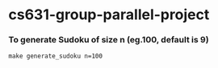 # cs631-group-parallel-project

### To generate Sudoku of size n (eg.100, default is 9)
```
make generate_sudoku n=100
```
